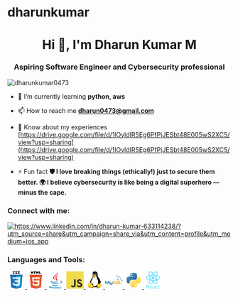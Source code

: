 # dharunkumar
<h1 align="center">Hi 👋, I'm Dharun Kumar M</h1>
<h3 align="center">Aspiring Software Engineer and Cybersecurity professional</h3>

<p align="left"> <img src="https://komarev.com/ghpvc/?username=dharunkumar0473&label=Profile%20views&color=0e75b6&style=flat" alt="dharunkumar0473" /> </p>

- 🌱 I’m currently learning **python, aws**

- 📫 How to reach me **dharun0473@gmail.com**

- 📄 Know about my experiences [https://drive.google.com/file/d/1lOyldIR5Eg6PfPjJESbt48E005wS2XC5/view?usp=sharing](https://drive.google.com/file/d/1lOyldIR5Eg6PfPjJESbt48E005wS2XC5/view?usp=sharing)

- ⚡ Fun fact **🛡️ I love breaking things (ethically!) just to secure them better. 🌍 I believe cybersecurity is like being a digital superhero — minus the cape.**

<h3 align="left">Connect with me:</h3>
<p align="left">
<a href="https://linkedin.com/in/https://www.linkedin.com/in/dharun-kumar-633114238/?utm_source=share&utm_campaign=share_via&utm_content=profile&utm_medium=ios_app" target="blank"><img align="center" src="https://raw.githubusercontent.com/rahuldkjain/github-profile-readme-generator/master/src/images/icons/Social/linked-in-alt.svg" alt="https://www.linkedin.com/in/dharun-kumar-633114238/?utm_source=share&utm_campaign=share_via&utm_content=profile&utm_medium=ios_app" height="30" width="40" /></a>
</p>

<h3 align="left">Languages and Tools:</h3>
<p align="left"> <a href="https://www.w3schools.com/css/" target="_blank" rel="noreferrer"> <img src="https://raw.githubusercontent.com/devicons/devicon/master/icons/css3/css3-original-wordmark.svg" alt="css3" width="40" height="40"/> </a> <a href="https://www.w3.org/html/" target="_blank" rel="noreferrer"> <img src="https://raw.githubusercontent.com/devicons/devicon/master/icons/html5/html5-original-wordmark.svg" alt="html5" width="40" height="40"/> </a> <a href="https://www.java.com" target="_blank" rel="noreferrer"> <img src="https://raw.githubusercontent.com/devicons/devicon/master/icons/java/java-original.svg" alt="java" width="40" height="40"/> </a> <a href="https://developer.mozilla.org/en-US/docs/Web/JavaScript" target="_blank" rel="noreferrer"> <img src="https://raw.githubusercontent.com/devicons/devicon/master/icons/javascript/javascript-original.svg" alt="javascript" width="40" height="40"/> </a> <a href="https://www.linux.org/" target="_blank" rel="noreferrer"> <img src="https://raw.githubusercontent.com/devicons/devicon/master/icons/linux/linux-original.svg" alt="linux" width="40" height="40"/> </a> <a href="https://www.mysql.com/" target="_blank" rel="noreferrer"> <img src="https://raw.githubusercontent.com/devicons/devicon/master/icons/mysql/mysql-original-wordmark.svg" alt="mysql" width="40" height="40"/> </a> <a href="https://www.python.org" target="_blank" rel="noreferrer"> <img src="https://raw.githubusercontent.com/devicons/devicon/master/icons/python/python-original.svg" alt="python" width="40" height="40"/> </a> <a href="https://reactjs.org/" target="_blank" rel="noreferrer"> <img src="https://raw.githubusercontent.com/devicons/devicon/master/icons/react/react-original-wordmark.svg" alt="react" width="40" height="40"/> </a> </p>

